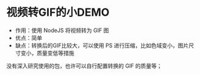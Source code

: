 # 视频转GIF的小DEMO

* 作用：使用 NodeJS 将视频转为 GIF 图
* 优点：简单
* 缺点：转换后的GIF比较大，可以使用 PS 进行压缩，比如色域变小，图片尺寸变小，质量变低等措施

没有深入研究使用的包，也许可以自行配置转换的 GIF 的质量等；